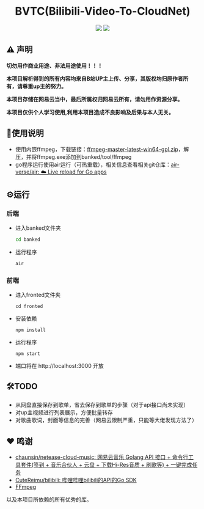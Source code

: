 <div align="center">

# BVTC(Bilibili-Video-To-CloudNet)

![](https://img.shields.io/github/go-mod/go-version/2025youzill/bilibili-video-to-mp4?filename=banked%2Fgo.mod) ![](https://img.shields.io/badge/npm-10.9.0-blue)

</div>

## ⚠️ 声明

**切勿用作商业用途、非法用途使用！！！**

**本项目解析得到的所有内容均来自B站UP主上传、分享，其版权均归原作者所有，请尊重up主的努力。**

**本项目存储在网易云当中，最后所属权归网易云所有，请勿用作资源分享。**

**本项目仅供个人学习使用,利用本项目造成不良影响及后果与本人无关。**

## :book:使用说明

- 使用内嵌ffmpeg，下载链接：[ffmpeg-master-latest-win64-gpl.zip](https://github.com/BtbN/FFmpeg-Builds/releases/download/latest/ffmpeg-master-latest-win64-gpl.zip)，解压，并将ffmpeg.exe添加到banked/tool/ffmpeg
- go程序运行使用air运行（可热重载），相关信息查看相关git仓库：[air-verse/air: ☁️ Live reload for Go apps](https://github.com/air-verse/air)

## :gear:运行

### 后端

- 进入banked文件夹
  ```bash
  cd banked
  ```
- 运行程序
  ```bash
  air
  ````

### 前端

- 进入fronted文件夹
  ```
  cd fronted
  ```
- 安装依赖
  ```
  npm install
  ```
- 运行程序
  ```
  npm start
  ```
- 端口将在 http://localhost:3000 开放

##  :hammer_and_wrench:TODO

- 从网盘直接保存到歌单，省去保存到歌单的步骤（对于api接口尚未实现）
- 对up主视频进行列表展示，方便批量转存
- 对歌曲歌词，封面等信息的完善（网易云限制严重，只能等大佬发现方法了）

## ❤️ 鸣谢

- [chaunsin/netease-cloud-music: 网易云音乐 Golang API 接口 + 命令行工具套件(签到 + 音乐合伙人 + 云盘 + 下载Hi-Res音质 + 刷歌等) + 一键完成任务](https://github.com/chaunsin/netease-cloud-music)
- [CuteReimu/bilibili: 哔哩哔哩bilibili的API的Go SDK](https://github.com/CuteReimu/bilibili)
- [FFmpeg](https://ffmpeg.org/)

以及本项目所依赖的所有优秀的库。

